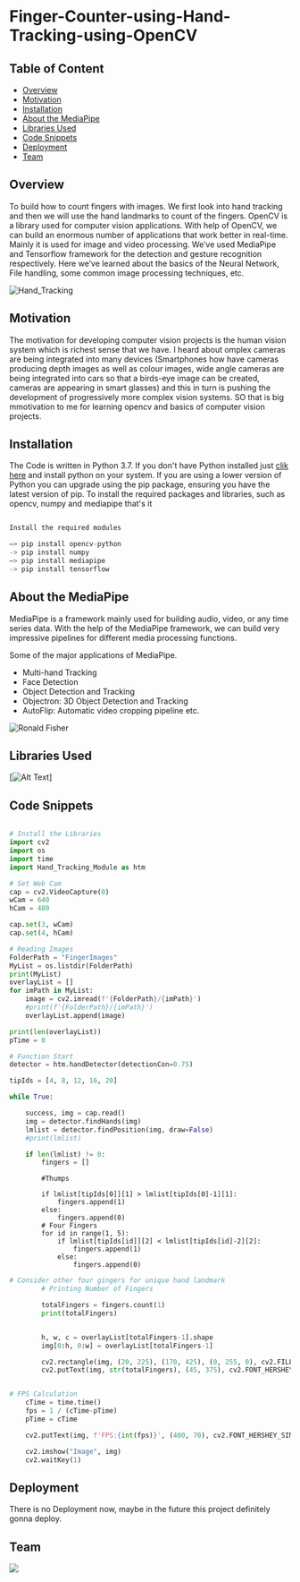 # Finger-Counter-using-Hand-Tracking-using-OpenCV

## Table of Content ##
- [Overview](#overview) 
- [Motivation](#motivation) 
- [Installation](#installation) 
- [About the MediaPipe](#about-the-mediapipe) 
- [Libraries Used](#libraries-used) 
- [Code Snippets](#code-snippets)
- [Deployment](#deployment)  
- [Team](#team) 

## Overview 
To build how to count fingers with images. We first look into hand tracking and then we will use the hand landmarks to count of the fingers. OpenCV is a library used for computer vision applications. With help of OpenCV, we can build an enormous number of applications that work better in real-time. Mainly it is used for image and video processing. We’ve used MediaPipe and Tensorflow framework for the detection and gesture recognition respectively. Here we’ve learned about the basics of the Neural Network, File handling, some common image processing techniques, etc.

![Hand_Tracking](Images/fii.gif)

## Motivation 
The motivation for developing computer vision projects is the human vision system which is richest sense that we have. I heard about omplex cameras are being integrated into many devices (Smartphones how have cameras producing depth images as well as colour images, wide angle cameras are being integrated into cars so that a birds-eye image can be created, cameras are appearing in smart glasses) and this in turn is pushing the development of progressively more complex vision systems. SO that is big mmotivation to me for learning opencv and basics of computer vision projects.

## Installation 
The Code is written in Python 3.7. If you don't have Python installed just [clik here](https://www.python.org/downloads/) and install python on your system. 
If you are using a lower version of Python you can upgrade using the pip package, ensuring you have the latest version of pip. To install the required packages and libraries, such as opencv, numpy and mediapipe that's it

``` python

Install the required modules

–> pip install opencv-python
-> pip install numpy
–> pip install mediapipe
-> pip install tensorflow
```

## About the MediaPipe

MediaPipe is a framework mainly used for building audio, video, or any time series data. With the help of the MediaPipe framework, we can build very impressive pipelines for different media processing functions.

Some of the major applications of MediaPipe.

* Multi-hand Tracking
* Face Detection
* Object Detection and Tracking
* Objectron: 3D Object Detection and Tracking
* AutoFlip: Automatic video cropping pipeline etc.

![Ronald Fisher](Images/mediapipe.png)


## Libraries Used 

[![Alt Text](Images/mod.JPG)]

## Code Snippets

``` python

# Install the Libraries
import cv2
import os
import time
import Hand_Tracking_Module as htm

```
``` python
# Set Web Cam
cap = cv2.VideoCapture(0)
wCam = 640
hCam = 480

cap.set(3, wCam)
cap.set(4, hCam)
```
``` python
# Reading Images
FolderPath = "FingerImages"
MyList = os.listdir(FolderPath)
print(MyList)
overlayList = []
for imPath in MyList:
    image = cv2.imread(f'{FolderPath}/{imPath}')
    #print(f'{FolderPath}/{imPath}')
    overlayList.append(image)

print(len(overlayList))
pTime = 0
```
``` python
# Function Start
detector = htm.handDetector(detectionCon=0.75)

tipIds = [4, 8, 12, 16, 20]

while True:

    success, img = cap.read()
    img = detector.findHands(img)
    lmlist = detector.findPosition(img, draw=False)
    #print(lmlist)

    if len(lmlist) != 0:
        fingers = []
```

``` Consider Thumps for unique hand landmark
        #Thumps

        if lmlist[tipIds[0]][1] > lmlist[tipIds[0]-1][1]:
            fingers.append(1)
        else:
            fingers.append(0)
        # Four Fingers
        for id in range(1, 5):
            if lmlist[tipIds[id]][2] < lmlist[tipIds[id]-2][2]:
                fingers.append(1)
            else:
                fingers.append(0)

```

``` python
# Consider other four gingers for unique hand landmark
        # Printing Number of Fingers

        totalFingers = fingers.count(1)
        print(totalFingers)


        h, w, c = overlayList[totalFingers-1].shape
        img[0:h, 0:w] = overlayList[totalFingers-1]

        cv2.rectangle(img, (20, 225), (170, 425), (0, 255, 0), cv2.FILLED)
        cv2.putText(img, str(totalFingers), (45, 375), cv2.FONT_HERSHEY_SIMPLEX, 5, (255, 0, 0), 25)
```
``` python 

# FPS Calculation
    cTime = time.time()
    fps = 1 / (cTime-pTime)
    pTime = cTime

    cv2.putText(img, f'FPS:{int(fps)}', (400, 70), cv2.FONT_HERSHEY_SIMPLEX, 1, (220, 20, 60), 2)

    cv2.imshow("Image", img)
    cv2.waitKey(1)

```
## Deployment 

There is no Deployment now, maybe in the future this project definitely gonna deploy.

## Team

![](Images/nivi.JPG)





